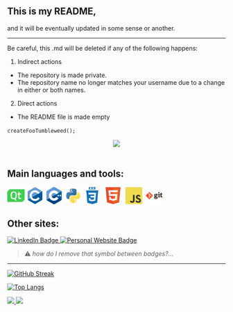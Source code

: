 ## This is my README, 

and it will be eventually updated in some sense or another.

---

Be careful, this .md will be deleted if any of the following happens:
1. Indirect actions
  * The repository is made private.
  * The repository name no longer matches your username due to a change in either or both names.
2. Direct actions
  - The README file is made empty

`createFooTumbleweed();`

<div id="header" align="center">
  <img src="https://i.giphy.com/media/v1.Y2lkPTc5MGI3NjExZ3hpMWk1ZzE0M2hpaWZ0eWh0aXhwN3BocDhnNGRnanE1ZHQ5d21keiZlcD12MV9pbnRlcm5hbF9naWZfYnlfaWQmY3Q9Zw/5x89XRx3sBZFC/giphy.gif" width="300"/>
</div>
<div id="header" align="center">
<img src="https://komarev.com/ghpvc/?username=agarnung&style=flat-square&color=blue" alt=""/>
</div>

<h2>Main languages and tools:</h2>
<div>
  <img src="https://github.com/devicons/devicon/blob/master/icons/qt/qt-original.svg" title="Qt" **alt="Qt" width="40" height="40"/>
  <img src="https://github.com/devicons/devicon/blob/master/icons/c/c-original.svg" title="C" **alt="C" width="40" height="40"/>
  <img src="https://github.com/devicons/devicon/blob/master/icons/cplusplus/cplusplus-original.svg" title="Cplusplus" **alt="Cplusplus" width="40" height="40"/>
  <img src="https://github.com/devicons/devicon/blob/master/icons/python/python-original.svg" title="Python" **alt="Python" width="40" height="40"/>
  <img src="https://github.com/devicons/devicon/blob/master/icons/css3/css3-plain-wordmark.svg"  title="CSS3" alt="CSS" width="40" height="40"/>&nbsp;
  <img src="https://github.com/devicons/devicon/blob/master/icons/html5/html5-original.svg" title="HTML5" alt="HTML" width="40" height="40"/>&nbsp;
  <img src="https://github.com/devicons/devicon/blob/master/icons/javascript/javascript-original.svg" title="JavaScript" alt="JavaScript" width="40" height="40"/>&nbsp;
  <img src="https://github.com/devicons/devicon/blob/master/icons/git/git-original-wordmark.svg" title="Git" **alt="Git" width="40" height="40"/>
</div>

<h2>Other sites:</h2>
<div id="badges">
  <a href="https://www.linkedin.com/in/alejandro-garnung-men%C3%A9ndez-640085342/">
    <img src="https://img.shields.io/badge/LinkedIn-blue?style=for-the-badge&logo=linkedin&logoColor=white" alt="LinkedIn Badge"/>
  </a>
  <a href="https://agarnung.github.io">
    <img src="https://img.shields.io/badge/-Personal%20Website-4CAF50?logo=personal%20website&logoColor=white&style=for-the-badge" alt="Personal Website Badge"/>
  </a>
</div>

> :warning: _how do I remove that symbol between badges?..._
 
---

[![GitHub Streak](http://github-readme-streak-stats.herokuapp.com?user=agarnung&theme=dark&background=000000)](https://git.io/streak-stats)

[![Top Langs](https://github-readme-stats.vercel.app/api/top-langs/?username=agarnung)](https://github.com/anuraghazra/github-readme-stats)

<div>
  <a href="https://github.com/juliasvilar">
  <p><img height="140em" src="https://github-readme-stats.vercel.app/api?username=agarnung&show_icons=true&theme=dracula&include_all_commits=true&count_private=true"/> <img height="140em" src="https://github-readme-stats.vercel.app/api/top-langs/?username=agarnung&layout=compact&langs_count=16&theme=dracula"/><p>
